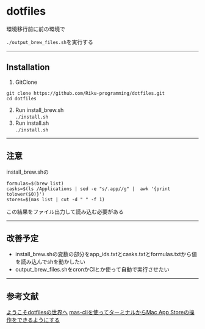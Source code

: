 # dotfiles 

環境移行前に前の環境で

`./output_brew_files.sh`を実行する

---

## Installation

1. GitClone  
```
git clone https://github.com/Riku-programming/dotfiles.git 
cd dotfiles
```
2. Run install_brew.sh  
`./install.sh`
3. Run install.sh  
`./install.sh`

---

## 注意

install_brew.shの
```
formulas=$(brew list)
casks=$(ls /Applications | sed -e "s/.app//g" |  awk '{print tolower($0)}')
stores=$(mas list | cut -d " " -f 1)
```
この結果をファイル出力して読み込む必要がある

---

## 改善予定

* install_brew.shの変数の部分をapp_ids.txtとcasks.txtとformulas.txtから値を読み込んでshを動かしたい
* output_brew_files.shをcronかCIとか使って自動で実行させたい

---

## 参考文献

[ようこそdotfilesの世界へ](https://qiita.com/yutkat/items/c6c7584d9795799ee164#dotfiles%E7%94%A8%E3%81%AEgitignore%E3%81%AE%E8%A8%AD%E5%AE%9A)
[mas-cliを使ってターミナルからMac App Storeの操作をできるようにする](https://webrandum.net/mas-cli/)